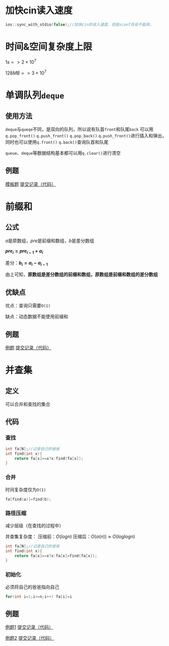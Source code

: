 # 加快cin读入速度

```C++
ios::sync_with_stdio(false);//加快cin的读入速度，但是scanf将会不能用。
```

# 时间&空间复杂度上限

$1s => 2\times10^7$

$128MB => 3\times10^7$

# 单调队列`deque`

## 使用方法

`deque`与`queqe`不同，是双向的队列，所以说有队首`front`和队尾`back`
可以用`q.pop_front()` `q.push_front()` `q.pop_back()` `q.push_front()`进行插入和弹出，同时也可以使用`q.front()` `q.back()`查询队首和队尾

`queue`、`deque`等数据结构基本都可以用`q.clear()`进行清空

## 例题

[模板题](https://www.luogu.com.cn/problem/P1886)
[提交记录（代码）](https://www.luogu.com.cn/record/66956489)

# 前缀和

## 公式

$a$是原数组，$pre$是前缀和数组，$b$是差分数组

**$pre_{i}=pre_{i-1}+a_{i}$**

差分：**$b_{i}=a_{i}-a_{i-1}$**

由上可知，**原数组是差分数组的前缀和数组，原数组是前缀和数组的差分数组**

## 优缺点

优点：查询只需要`O(1)`

缺点：动态数据不能使用前缀和

## 例题

[例题](https://www.luogu.com.cn/problem/P3406)
[提交记录（代码）](https://www.luogu.com.cn/record/66964069)

# 并查集

## 定义

可以合并和查找的集合

## 代码

### 查找

```C++
int fa[N];//记录自己的爸爸
int find(int x){
    return fa[x]==x?x:find(fa[x]);
}
```

### 合并

时间复杂度仅为`O(1)`

```C++
fa[find(a)]=find(b);
```

### 路径压缩

减少层级（在查找的过程中）

并查集复杂度：
压缩前：$O(log n)$
压缩后：$O(α(n))≈O(log log n)$

```C++
int fa[N];//记录自己的爸爸
int find(int x){
    return fa[x]==x?x:fa[x]=find(fa[x]);
}
```

### 初始化

必须将自己的爸爸指向自己

```C++
for(int i=1;i<=n;i++) fa[i]=i
```

## 例题

[例题1](https://www.luogu.com.cn/problem/P1551)
[提交记录（代码）](https://www.luogu.com.cn/record/66965591)

[例题2](https://www.luogu.com.cn/problem/P1196)
[提交记录（代码）](https://www.luogu.com.cn/record/58903716)